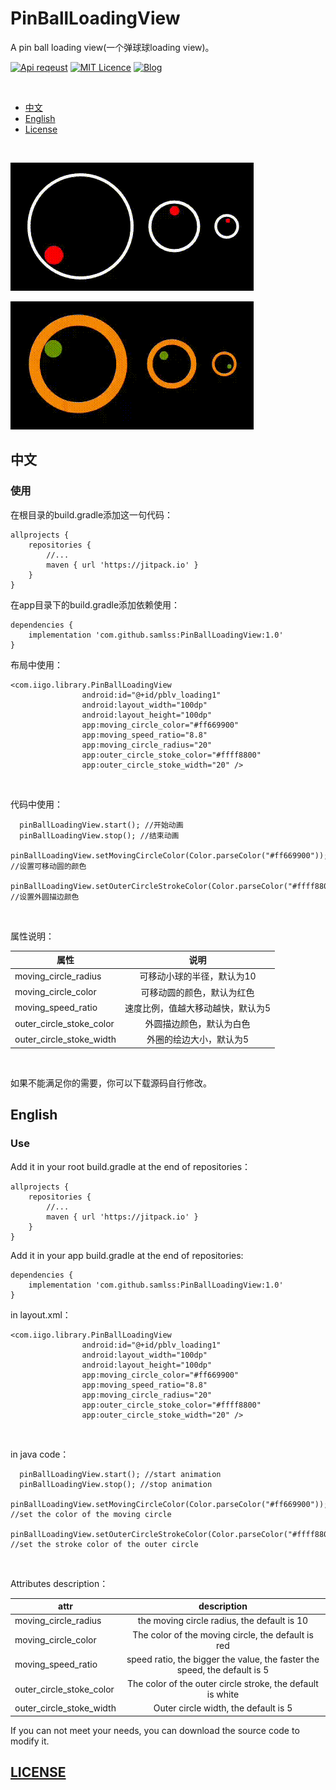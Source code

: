 # PinBallLoadingView
A pin ball loading view(一个弹球球loading view)。


[![Api reqeust](https://img.shields.io/badge/api-1+-green.svg)](https://github.com/samlss/PinBallLoadingView)  [![MIT Licence](https://badges.frapsoft.com/os/mit/mit.svg?v=103)](https://github.com/samlss/PinBallLoadingView/blob/master/LICENSE) [![Blog](https://img.shields.io/badge/samlss-blog-orange.svg)](https://blog.csdn.net/Samlss)

<br>

  * [中文](#%E4%B8%AD%E6%96%87)
  * [English](#english)
  * [License](#license)

<br>

![gif2](https://github.com/samlss/PinBallLoadingView/blob/master/screenshots/screenshot2.gif)

![gif1](https://github.com/samlss/PinBallLoadingView/blob/master/screenshots/screenshot1.gif)



## 中文

### 使用<br>
在根目录的build.gradle添加这一句代码：
```
allprojects {
    repositories {
        //...
        maven { url 'https://jitpack.io' }
    }
}
```

在app目录下的build.gradle添加依赖使用：
```
dependencies {
    implementation 'com.github.samlss:PinBallLoadingView:1.0'
}
```

布局中使用：
```
<com.iigo.library.PinBallLoadingView
                android:id="@+id/pblv_loading1"
                android:layout_width="100dp"
                android:layout_height="100dp"
                app:moving_circle_color="#ff669900"
                app:moving_speed_ratio="8.8"
                app:moving_circle_radius="20"
                app:outer_circle_stoke_color="#ffff8800"
                app:outer_circle_stoke_width="20" />
```

<br>

代码中使用：
```
  pinBallLoadingView.start(); //开始动画
  pinBallLoadingView.stop(); //结束动画
  pinBallLoadingView.setMovingCircleColor(Color.parseColor("#ff669900")); //设置可移动圆的颜色
  pinBallLoadingView.setOuterCircleStrokeColor(Color.parseColor("#ffff8800")); //设置外圆描边颜色
```

<br>

属性说明：

| 属性        | 说明           |
| ------------- |:-------------:|
| moving_circle_radius      | 可移动小球的半径，默认为10 |
| moving_circle_color | 可移动圆的颜色，默认为红色 |
| moving_speed_ratio      | 速度比例，值越大移动越快，默认为5|
| outer_circle_stoke_color      | 外圆描边颜色，默认为白色|
| outer_circle_stoke_width      | 外圈的绘边大小，默认为5 |

<br>

如果不能满足你的需要，你可以下载源码自行修改。

## English

### Use<br>
Add it in your root build.gradle at the end of repositories：
```
allprojects {
    repositories {
        //...
        maven { url 'https://jitpack.io' }
    }
}
```

Add it in your app build.gradle at the end of repositories:
```
dependencies {
    implementation 'com.github.samlss:PinBallLoadingView:1.0'
}
```


in layout.xml：
```
<com.iigo.library.PinBallLoadingView
                android:id="@+id/pblv_loading1"
                android:layout_width="100dp"
                android:layout_height="100dp"
                app:moving_circle_color="#ff669900"
                app:moving_speed_ratio="8.8"
                app:moving_circle_radius="20"
                app:outer_circle_stoke_color="#ffff8800"
                app:outer_circle_stoke_width="20" />
```

<br>

in java code：
```
  pinBallLoadingView.start(); //start animation
  pinBallLoadingView.stop(); //stop animation
  pinBallLoadingView.setMovingCircleColor(Color.parseColor("#ff669900")); //set the color of the moving circle
  pinBallLoadingView.setOuterCircleStrokeColor(Color.parseColor("#ffff8800")); //set the stroke color of the outer circle
```

<br>

Attributes description：

| attr        | description  |
| ------------- |:-------------:|
| moving_circle_radius      | the moving circle radius, the default is 10 |
| moving_circle_color | The color of the moving circle, the default is red |
| moving_speed_ratio      | speed ratio, the bigger the value, the faster the speed, the default is 5|
| outer_circle_stoke_color      | The color of the outer circle stroke, the default is white|
| outer_circle_stoke_width      | Outer circle width, the default is 5 |

If you can not meet your needs, you can download the source code to modify it.

[id]: http://example.com/ "Optional Title Here"

## [LICENSE](https://github.com/samlss/PinBallLoadingView/blob/master/LICENSE)
